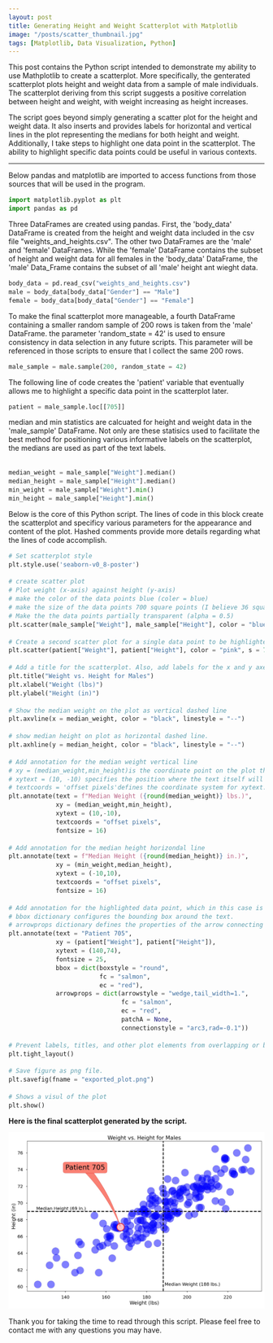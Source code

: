 ```yaml
---
layout: post
title: Generating Height and Weight Scatterplot with Matplotlib
image: "/posts/scatter_thumbnail.jpg"
tags: [Matplotlib, Data Visualization, Python]
---
```


This post contains the Python script intended to demonstrate my ability to use Mathplotlib to create a scatterplot. More specifically, the genterated scatterplot plots height and weight data from a sample of male individuals. The scatterplot deriving from this script suggests a positive correlation between height and weight, with weight increasing as height increases. 

The script goes beyond simply generating a scatter plot for the height and weight data. It also inserts and provides labels for horizontal and vertical lines in the plot representing the medians for both height and weight. Additionally, I take steps to highlight one data point in the scatterplot. The ability to highlight specific data points could be useful in various contexts. 

---

Below pandas and matplotlib are imported to access functions from those sources that will be used in the program.

```python
import matplotlib.pyplot as plt
import pandas as pd
```
Three DataFrames are created using pandas. First, the 'body_data' DataFrame is created from the height and weight data included in the csv file "weights_and_heights.csv". The other two DataFrames are the 'male' and 'female' DataFrames. While the 'female' DataFrame contains the subset of height and weight data for all females in the 'body_data' DataFrame, the 'male' Data_Frame contains the subset of all 'male' height ant wieght data.

```python
body_data = pd.read_csv("weights_and_heights.csv")
male = body_data[body_data["Gender"] == "Male"]
female = body_data[body_data["Gender"] == "Female"]
```
To make the final scatterplot more manageable, a fourth DataFrame containing a smaller random sample of 200 rows is taken from the 'male' DataFrame. the parameter 'random_state = 42' is used to ensure consistency in data selection in any future scripts. This parameter will be referenced in those scripts to ensure that I collect the same 200 rows. 
```python
male_sample = male.sample(200, random_state = 42)
```
The following line of code creates the 'patient' variable that eventually allows me to highlight a specific data point in the scatterplot later.

```python
patient = male_sample.loc[[705]]
```
median and min statistics are calcuated for height and weight data in the 'male_sample' DataFrame. Not only are these statisics used to facilitate the best method for positioning various informative labels on the scatterplot, the medians are used as part of the text labels. 

```python

median_weight = male_sample["Weight"].median()
median_height = male_sample["Height"].median()
min_weight = male_sample["Weight"].min()
min_height = male_sample["Height"].min()
```
Below is the core of this Python script. The lines of code in this block create the scatterplot and specificy various parameters for the appearance and content of the plot. Hashed comments provide more details regarding what the lines of code accomplish. 
```python
# Set scatterplot style
plt.style.use('seaborn-v0_8-poster')

# create scatter plot
# Plot weight (x-axis) against height (y-axis)
# make the color of the data points blue (coler = blue)
# make the size of the data points 700 square points (I believe 36 square points is standard)
# Make the the data points partially transparent (alpha = 0.5)
plt.scatter(male_sample["Weight"], male_sample["Height"], color = "blue", s = 700, alpha = 0.5)

# Create a second scatter plot for a single data point to be highlighted. This is done second to overlay it over the first scatterplot 
plt.scatter(patient["Weight"], patient["Height"], color = "pink", s = 700, alpha = 1.0, edgecolor = "red", linewidths = 2)

# Add a title for the scatterplot. Also, add labels for the x and y axes.
plt.title("Weight vs. Height for Males")
plt.xlabel("Weight (lbs)")
plt.ylabel("Height (in)")

# Show the median weight on the plot as vertical dashed line
plt.axvline(x = median_weight, color = "black", linestyle = "--")

# show median height on plot as horizontal dashed line. 
plt.axhline(y = median_height, color = "black", linestyle = "--")
 
# Add annotation for the median weight vertical line
# xy = (median_weight,min_height)is the coordinate point on the plot that the annotation is "anchored" to, using the plot's data coordinates. In this case, the annotation is pointing to the point with x-coordinate median_weight and y-coordinate min_height
# xytext = (10, -10) specifies the position where the text itself will appear, relative to the xy point. It's an offset from the xy point in the textcoords coordinate system.
# textcoords = 'offset pixels'defines the coordinate system for xytext. By setting it to 'offset pixels', the (10, -10) tuple means the text will be placed 10 pixels to the right and 10 pixels down from the xy point.
plt.annotate(text = f"Median Weight ({round(median_weight)} lbs.)", 
             xy = (median_weight,min_height), 
             xytext = (10,-10), 
             textcoords = "offset pixels", 
             fontsize = 16)

# Add annotation for the median height horizondal line
plt.annotate(text = f"Median Height ({round(median_height)} in.)", 
             xy = (min_weight,median_height), 
             xytext = (-10,10), 
             textcoords = "offset pixels", 
             fontsize = 16)

# Add annotation for the highlighted data point, which in this case is I am calling a medical patient
# bbox dictionary configures the bounding box around the text.
# arrowprops dictionary defines the properties of the arrow connecting the text box to the xy point
plt.annotate(text = "Patient 705",
             xy = (patient["Weight"], patient["Height"]),
             xytext = (140,74),
             fontsize = 25,
             bbox = dict(boxstyle = "round",
                         fc = "salmon",
                         ec = "red"),
             arrowprops = dict(arrowstyle = "wedge,tail_width=1.",
                               fc = "salmon",
                               ec = "red",
                               patchA = None,
                               connectionstyle = "arc3,rad=-0.1"))

# Prevent labels, titles, and other plot elements from overlapping or being clipped by adjusting the layot.  
plt.tight_layout()

# Save figure as png file. 
plt.savefig(fname = "exported_plot.png")

# Shows a visul of the plot
plt.show()

```
**Here is the final scatterplot generated by the script.** 

![alt text](/img/posts/height_weight_scatterplot.jpg "Scatter Plot of Male Weight and Height Data")

Thank you for taking the time to read through this script. Please feel free to contact me with any questions you may have.



